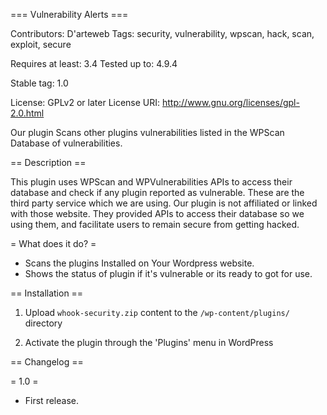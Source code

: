 === Vulnerability Alerts ===

Contributors: D'arteweb
Tags: security, vulnerability, wpscan, hack, scan, exploit, secure

Requires at least: 3.4
Tested up to: 4.9.4

Stable tag: 1.0

License: GPLv2 or later
License 
URI: http://www.gnu.org/licenses/gpl-2.0.html

Our plugin 
Scans other plugins  vulnerabilities listed in the WPScan Database of vulnerabilities.


== Description ==

This plugin uses WPScan and WPVulnerabilities APIs to access their database and check if any plugin reported as vulnerable.
These are the third party service which we are using. Our plugin is not affiliated or linked with those website.
They provided APIs to access their database so we using them, and facilitate users to remain secure from getting hacked.


= What does it do? =


* Scans the plugins  Installed on Your Wordpress website.
* Shows the status of plugin if it's vulnerable or its ready to got for use.



== Installation ==


1. Upload `whook-security.zip` content to the `/wp-content/plugins/` directory

2. Activate the plugin through the 'Plugins' menu in WordPress



== Changelog ==



= 1.0 =

* First release.
